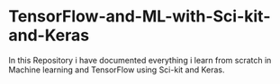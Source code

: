 # TensorFlow-and-ML-with-Sci-kit-and-Keras
In this Repository i have documented everything i learn from scratch in Machine learning and TensorFlow using Sci-kit and Keras.
